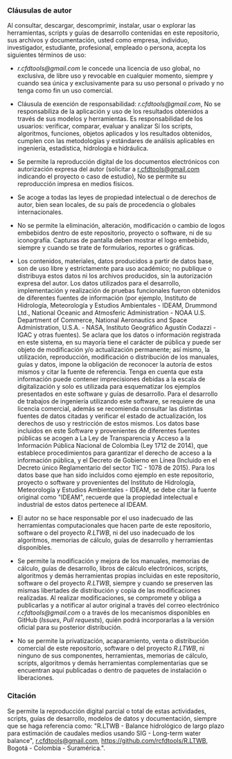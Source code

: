 ### Cláusulas de autor

Al consultar, descargar, descomprimir, instalar, usar o explorar las herramientas, scripts y guías de desarrollo contenidas en este repositorio, sus archivos y documentación, usted como empresa, individuo, investigador, estudiante, profesional, empleado o persona, acepta los siguientes términos de uso:

* _r.cfdtools@gmail.com_ le concede una licencia de uso global, no exclusiva, de libre uso y revocable en cualquier momento, siempre y cuando sea única y exclusivamente para su uso personal o privado y no tenga como fin un uso comercial.

* Cláusula de exención de responsabilidad: _r.cfdtools@gmail.com_, No se responsabiliza de la aplicación y uso de los resultados obtenidos a través de sus modelos y herramientas. Es responsabilidad de los usuarios: verificar, comparar, evaluar y analizar Sí los scripts, algoritmos, funciones, objetos aplicados y los resultados obtenidos, cumplen con las metodologías y estándares de análisis aplicables en ingeniería, estadística, hidrología e hidráulica.

* Se permite la reproducción digital de los documentos electrónicos con autorización expresa del autor (solicitar a r.cfdtools@gmail.com indicando el proyecto o caso de estudio), No se permite su reproducción impresa en medios físicos.

* Se acoge a todas las leyes de propiedad intelectual o de derechos de autor, bien sean locales, de su país de procedencia o globales internacionales. 

* No se permite la eliminación, alteración, modificación o cambio de logos embebidos dentro de este repositorio, proyecto o software, ni de su iconografía. Capturas de pantalla deben mostrar el logo embebido, siempre y cuando se trate de formularios, reportes o gráficas.

* Los contenidos, materiales, datos producidos a partir de datos base, son de uso libre y estrictamente para uso académico; no publique o distribuya estos datos ni los archivos producidos, sin la autorización expresa del autor. Los datos utilizados para el desarrollo, implementación y realización de pruebas funcionales fueron obtenidos de diferentes fuentes de información (por ejemplo, Instituto de Hidrología, Meteorología y Estudios Ambientales - IDEAM, Drummond Ltd., National Oceanic and Atmosferic Administration - NOAA U.S. Department of Commerce, National Aeronautics and Space Administration, U.S.A. - NASA, Instituto Geográfico Agustín Codazzi - IGAC y otras fuentes). Se aclara que los datos o información registrada en este sistema, en su mayoría tiene el carácter de pública y puede ser objeto de modificación y/o actualización permanente; así mismo, la utilización, reproducción, modificación o distribución de los manuales, guías y datos, impone la obligación de reconocer la autoría de estos mismos y citar la fuente de referencia. Tenga en cuenta que esta información puede contener imprecisiones debidas a la escala de digitalización y solo es utilizada para esquematizar los ejemplos presentados en este software y guías de desarrollo. Para el desarrollo de trabajos de ingeniería utilizando este software, se requiere de una licencia comercial, además se recomienda consultar las distintas fuentes de datos citadas y verificar el estado de actualización, los derechos de uso y restricción de estos mismos. Los datos base incluidos en este Software y provenientes de diferentes fuentes públicas se acogen a La Ley de Transparencia y Acceso a la Información Pública Nacional de Colombia (Ley 1712 de 2014), que establece procedimientos para garantizar el derecho de acceso a la información pública, y el Decreto de Gobierno en Línea (Incluido en el Decreto único Reglamentario del sector TIC - 1078 de 2015). Para los datos base que han sido incluidos como ejemplo en este repositorio, proyecto o software y provenientes del Instituto de Hidrología, Meteorología y Estudios Ambientales - IDEAM, se debe citar la fuente original como "IDEAM", recuerde que la propiedad intelectual e industrial de estos datos pertenece al IDEAM. 

* El autor no se hace responsable por el uso inadecuado de las herramientas computacionales que hacen parte de este repositorio, software o del proyecto _R.LTWB_, ni del uso inadecuado de los algoritmos, memorias de cálculo, guías de desarrollo y herramientas disponibles.

* Se permite la modificación y mejora de los manuales, memorias de cálculo, guías de desarrollo, libros de cálculo electrónicos, scripts, algoritmos y demás herramientas propias incluidas en este repositorio, software o del proyecto _R.LTWB_, siempre y cuando se preserven las mismas libertades de distribución y copia de las modificaciones realizadas. Al realizar modificaciones, se compromete y obliga a publicarlas y a notificar al autor original a través del correo electrónico _r.cfdtools@gmail.com_ o a través de los mecanismos disponibles en GitHub (_Issues_, _Pull requests_), quién podrá incorporarlas a la versión oficial para su posterior distribución.

* No se permite la privatización, acaparamiento, venta o distribución comercial de este repositorio, software o del proyecto _R.LTWB_, ni ninguno de sus componentes, herramientas, memorias de cálculo, scripts, algoritmos y demás herramientas complementarias que se encuentran aquí publicadas o dentro de paquetes de instalación o liberaciones.


### Citación

Se permite la reproducción digital parcial o total de estas actividades, scripts, guías de desarrollo, modelos de datos y documentación, siempre que se haga referencia como: "R.LTWB - Balance hidrológico de largo plazo para estimación de caudales medios usando SIG - Long-term water balance", r.cfdtools@gmail.com, https://github.com/rcfdtools/R.LTWB, Bogotá - Colombia - Suramérica.".

